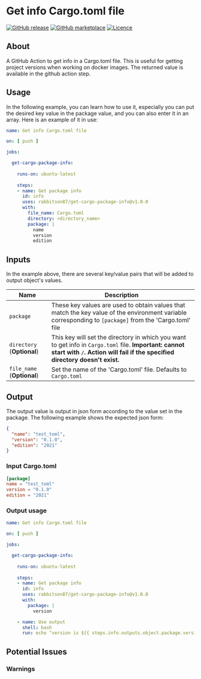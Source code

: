 # Get info Cargo.toml file

[![GitHub
release](https://img.shields.io/github/release/rabbitson87/get-cargo-package-info.svg?style=flat-square)](https://github.com/rabbitson87/get-cargo-package-info/releases/latest)
[![GitHub
marketplace](https://img.shields.io/badge/marketplace-get--cargo--package--info-blue?logo=github&style=flat-square)](https://github.com/marketplace/actions/get-info-cargo-toml-file)
[![Licence](https://img.shields.io/github/license/rabbitson87/get-cargo-package-info)](https://github.com/rabbitson87/get-cargo-package-info/blob/main/LICENSE)

## About

A GitHub Action to get info in a Cargo.toml file. This is useful 
for getting project versions when working on docker images.
The returned value is available in the github action step.

## Usage

In the following example, you can learn how to use it, especially 
you can put the desired key value in the package value, and 
you can also enter it in an array. Here is an example of it in use:

```yml
name: Get info Cargo.toml file 

on: [ push ]

jobs:

  get-cargo-package-info:
 
    runs-on: ubuntu-latest
 
    steps:
    - name: Get package info
      id: info
      uses: rabbitson87/get-cargo-package-info@v1.0.0
      with:
        file_name: Cargo.toml
        directory: <directory_name>
        package: |
          name
          version
          edition
```

## Inputs

In the example above, there are several key/value pairs that will be added to
output object's values.

| Name                                  | Description                                                                                                                                                              |
| ------------------------------------- | ------------------------------------------------------------------------------------------------------------------------------------------------------------------------ |
| `package`                   | These key values are used to obtain values that match the key value of the environment variable corresponding to `[package]` from the 'Cargo.toml' file                                                           |
| `directory` (**Optional**)            | This key will set the directory in which you want to get info in `Cargo.toml` file. **Important: cannot start with `/`. Action will fail if the specified directory doesn't exist.** |
| `file_name` (**Optional**)            | Set the name of the 'Cargo.toml' file. Defaults to `Cargo.toml`                                                                                                               |

## Output

The output value is output in json form according to the value set in the package. 
The following example shows the expected json form:

```json
{
  "name": "test_toml",
  "version": "0.1.0",
  "edition": "2021"
}
```

### Input Cargo.toml

```toml
[package]
name = "test_toml"
version = "0.1.0"
edition = "2021"
```

### Output usage

```yml
name: Get info Cargo.toml file 

on: [ push ]

jobs:

  get-cargo-package-info:
 
    runs-on: ubuntu-latest
 
    steps:
    - name: Get package info
      id: info
      uses: rabbitson87/get-cargo-package-info@v1.0.0
      with:
        package: |
          version

    - name: Use output
      shell: bash
      run: echo "version is ${{ steps.info.outputs.object.package.version }}"
```

## Potential Issues

### Warnings
